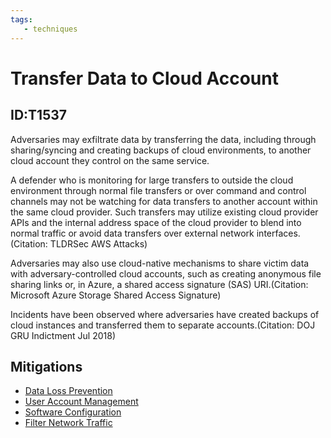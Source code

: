 ```yaml
---
tags:
   - techniques
---
```

# Transfer Data to Cloud Account
## ID:T1537
Adversaries may exfiltrate data by transferring the data, including through sharing/syncing and creating backups of cloud environments, to another cloud account they control on the same service.

A defender who is monitoring for large transfers to outside the cloud environment through normal file transfers or over command and control channels may not be watching for data transfers to another account within the same cloud provider. Such transfers may utilize existing cloud provider APIs and the internal address space of the cloud provider to blend into normal traffic or avoid data transfers over external network interfaces.(Citation: TLDRSec AWS Attacks)

Adversaries may also use cloud-native mechanisms to share victim data with adversary-controlled cloud accounts, such as creating anonymous file sharing links or, in Azure, a shared access signature (SAS) URI.(Citation: Microsoft Azure Storage Shared Access Signature)

Incidents have been observed where adversaries have created backups of cloud instances and transferred them to separate accounts.(Citation: DOJ GRU Indictment Jul 2018) 
## Mitigations
* [Data Loss Prevention](mitigations/M1057)
* [User Account Management](mitigations/M1018)
* [Software Configuration](mitigations/M1054)
* [Filter Network Traffic](mitigations/M1037)
